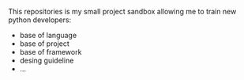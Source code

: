  
This repositories is my small project sandbox allowing me to train new python developers:
* base of language
* base of project
* base of framework
* desing guideline
* ...